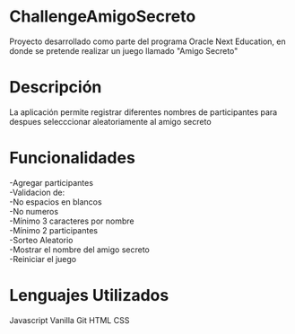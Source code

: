 # ChallengeAmigoSecreto
Proyecto desarrollado como parte del programa Oracle Next Education, en donde se pretende realizar un juego llamado "Amigo Secreto"

# Descripción
La aplicación permite registrar diferentes nombres de participantes para despues selecccionar aleatoriamente al amigo secreto

# Funcionalidades

-Agregar participantes  
-Validacion de:    
  -No espacios en blancos  
  -No numeros  
  -Mínimo 3 caracteres por nombre  
  -Mínimo 2 participantes  
  -Sorteo Aleatorio  
  -Mostrar el nombre del amigo secreto  
  -Reiniciar el juego  

# Lenguajes Utilizados
Javascript Vanilla
Git
HTML
CSS


